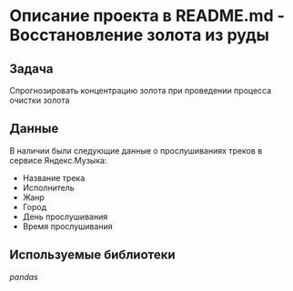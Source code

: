 # Описание проекта в README.md - Восстановление золота из руды




## Задача

Спрогнозировать концентрацию золота при проведении процесса очистки золота

## Данные

В наличии были следующие данные о прослушиваниях треков в сервисе Яндекс.Музыка:
- Название трека
- Исполнитель
- Жанр
- Город
- День прослушивания
- Время прослушивания

## Используемые библиотеки
*pandas*
